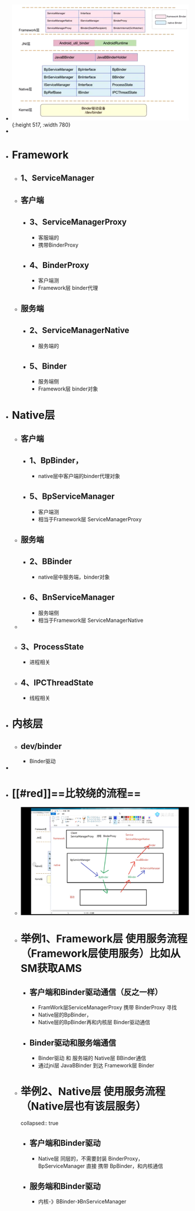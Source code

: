 - ![image.png](../assets/image_1688546998965_0.png){:height 517, :width 780}
-
- # Framework
	- ## 1、ServiceManager
	- ## 客户端
		- ## 3、ServiceManagerProxy
			- 客服端的
			- 携带BinderProxy
		- ## 4、BinderProxy
			- 客户端测
			- Framework层 binder代理
	- ## 服务端
		- ## 2、ServiceManagerNative
			- 服务端的
		- ## 5、Binder
			- 服务端侧
			- Framework层 binder对象
- # Native层
	- ## 客户端
		- ## 1、BpBinder，
			- native层中客户端的binder代理对象
		- ## 5、BpServiceManager
			- 客户端测
			- 相当于Framework层 ServiceManagerProxy
	- ## 服务端
		- ## 2、BBinder
			- native层中服务端，binder对象
		- ## 6、BnServiceManager
			- 服务端侧
			- 相当于Framework层 ServiceManagerNative
	-
	- ## 3、ProcessState
		- 进程相关
	- ## 4、IPCThreadState
		- 线程相关
- # 内核层
	- ## dev/binder
		- Binder驱动
-
- # [[#red]]==比较绕的流程==
	- ![8 进程间通信机制 Binder原理讲解-02_19_54-2023_07_05_17_47_03.jpg](../assets/8_进程间通信机制_Binder原理讲解-02_19_54-2023_07_05_17_47_03_1688550434013_0.jpg)
	- # 举例1、Framework层 使用服务流程（Framework层使用服务）比如从SM获取AMS
		- ## 客户端和Binder驱动通信（反之一样）
			- FramWork层ServiceManagerProxy  携带 BinderProxy 寻找
			- Native层的BpBinder，
			- Native层的BpBinder再和内核层 Binder驱动通信
		- ## Binder驱动和服务端通信
			- Binder驱动 和 服务端的 Native层 BBinder通信
			- 通过jni层 JavaBBinder 到达 Framework层 Binder
	- # 举例2、Native层 使用服务流程（Native层也有该层服务）
	  collapsed:: true
		- ## 客户端和Binder驱动
			- Native层 同层的，不需要封装 BinderProxy，BpServiceManager 直接 携带 BpBinder，和内核通信
		- ## 服务端和Binder驱动
			- 内核-》BBinder-》BnServiceManager